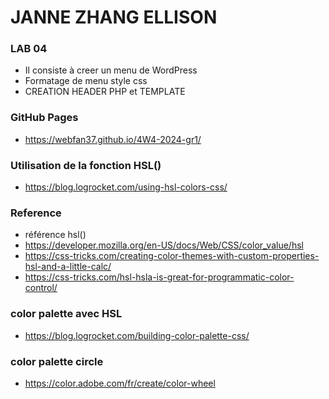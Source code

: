 # JANNE ZHANG ELLISON
### LAB 04
- Il consiste à creer un menu de WordPress
- Formatage de menu style css
- CREATION HEADER PHP et TEMPLATE

### GitHub Pages
- https://webfan37.github.io/4W4-2024-gr1/

### Utilisation de la fonction HSL()
- https://blog.logrocket.com/using-hsl-colors-css/


### Reference
- référence hsl()
 - https://developer.mozilla.org/en-US/docs/Web/CSS/color_value/hsl
 - https://css-tricks.com/creating-color-themes-with-custom-properties-hsl-and-a-little-calc/
 - https://css-tricks.com/hsl-hsla-is-great-for-programmatic-color-control/
### color palette avec HSL
- https://blog.logrocket.com/building-color-palette-css/
### color palette circle
- https://color.adobe.com/fr/create/color-wheel
